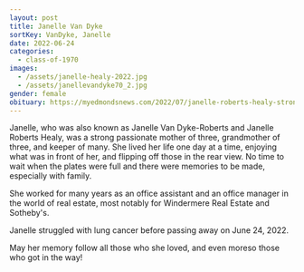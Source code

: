 ```yaml
---
layout: post
title: Janelle Van Dyke
sortKey: VanDyke, Janelle
date: 2022-06-24
categories:
  - class-of-1970
images:
  - /assets/janelle-healy-2022.jpg
  - /assets/janellevandyke70_2.jpg
gender: female
obituary: https://myedmondsnews.com/2022/07/janelle-roberts-healy-strong-and-passionate-she-lived-her-life-one-day-at-a-time/
---
```

Janelle, who was also known as Janelle Van Dyke-Roberts and Janelle Roberts Healy, was a strong passionate mother of three, grandmother of three, and keeper of many. She lived her life one day at a time, enjoying what was in front of her, and flipping off those in the rear view. No time to wait when the plates were full and there were memories to be made, especially with family. 

S﻿he worked for many years as an office assistant and an office manager in the world of real estate, most notably for Windermere Real Estate and Sotheby's.

Janelle struggled with lung cancer before passing away on June 24, 2022.

May her memory follow all those who she loved, and even moreso those who got in the way!